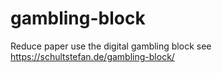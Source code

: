 # gambling-block
Reduce paper use the digital gambling block
see https://schultstefan.de/gambling-block/
